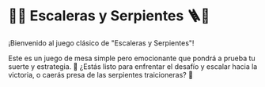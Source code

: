 # 🐍🎲 Escaleras y Serpientes 🪜🎲
¡Bienvenido al juego clásico de "Escaleras y Serpientes"!

Este es un juego de mesa simple pero emocionante que pondrá a prueba tu suerte y estrategia. 🎯 ¿Estás listo para enfrentar el desafío y escalar hacia la victoria, o caerás presa de las serpientes traicioneras? 🚀

